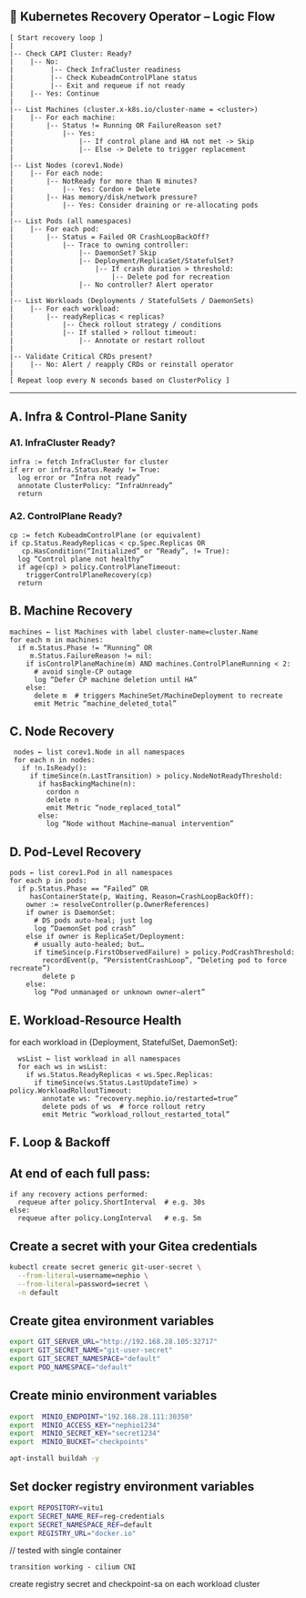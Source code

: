 
## 🔁 Kubernetes Recovery Operator – Logic Flow

```text
[ Start recovery loop ]
|
|-- Check CAPI Cluster: Ready?
|    |-- No: 
|         |-- Check InfraCluster readiness
|         |-- Check KubeadmControlPlane status
|         |-- Exit and requeue if not ready
|    |-- Yes: Continue
|
|-- List Machines (cluster.x-k8s.io/cluster-name = <cluster>)
|    |-- For each machine:
|        |-- Status != Running OR FailureReason set?
|            |-- Yes:
|                |-- If control plane and HA not met -> Skip
|                |-- Else -> Delete to trigger replacement
|
|-- List Nodes (corev1.Node)
|    |-- For each node:
|        |-- NotReady for more than N minutes?
|            |-- Yes: Cordon + Delete
|        |-- Has memory/disk/network pressure?
|            |-- Yes: Consider draining or re-allocating pods
|
|-- List Pods (all namespaces)
|    |-- For each pod:
|        |-- Status = Failed OR CrashLoopBackOff?
|            |-- Trace to owning controller:
|                |-- DaemonSet? Skip
|                |-- Deployment/ReplicaSet/StatefulSet?
|                    |-- If crash duration > threshold:
|                        |-- Delete pod for recreation
|                |-- No controller? Alert operator
|
|-- List Workloads (Deployments / StatefulSets / DaemonSets)
|    |-- For each workload:
|        |-- readyReplicas < replicas?
|            |-- Check rollout strategy / conditions
|            |-- If stalled > rollout timeout:
|                |-- Annotate or restart rollout
|
|-- Validate Critical CRDs present?
|    |-- No: Alert / reapply CRDs or reinstall operator
|
[ Repeat loop every N seconds based on ClusterPolicy ]
```
<!-- --- -->
<!-- [ Start recovery loop ]
|
|-- Check CAPI Cluster: Ready?
|    |-- No: Check if stuck due to infra or control plane
|    |-- Yes: Continue
|
|-- List Machines -> Check status
|    |-- Not running or failed -> delete to trigger re-creation
|
|-- List Nodes -> Check readiness and pressure conditions
|    |-- NotReady > N minutes -> cordon + delete
|
|-- List Pods (all namespaces)
|    |-- CrashLoopBackOff / Failed -> log and trace to parent
|        |-- If caused by bad node, mark node for recovery
|        |-- If caused by config, alert operator
|
|-- List Deployments/DaemonSets/StatefulSets
|    |-- .readyReplicas < .replicas -> investigate
|
[ Repeat ] -->


---
## A. Infra & Control-Plane Sanity
  ### A1. InfraCluster Ready?
  ```text
  infra := fetch InfraCluster for cluster
  if err or infra.Status.Ready != True:
    log error or “Infra not ready”
    annotate ClusterPolicy: “InfraUnready”
    return
  ```

  ### A2. ControlPlane Ready?
  ```text
  cp := fetch KubeadmControlPlane (or equivalent)
  if cp.Status.ReadyReplicas < cp.Spec.Replicas OR
     cp.HasCondition(“Initialized” or “Ready”, != True):
    log “Control plane not healthy”
    if age(cp) > policy.ControlPlaneTimeout:
      triggerControlPlaneRecovery(cp)
    return
  ```
## B. Machine Recovery
  ```text
  machines ← list Machines with label cluster-name=cluster.Name
  for each m in machines:
    if m.Status.Phase != “Running” OR
       m.Status.FailureReason != nil:
      if isControlPlaneMachine(m) AND machines.ControlPlaneRunning < 2:
        # avoid single-CP outage
        log “Defer CP machine deletion until HA”
      else:
        delete m  # triggers MachineSet/MachineDeployment to recreate
        emit Metric “machine_deleted_total”
  ```

## C. Node Recovery
 ```text
  nodes ← list corev1.Node in all namespaces
  for each n in nodes:
    if !n.IsReady():
      if timeSince(n.LastTransition) > policy.NodeNotReadyThreshold:
        if hasBackingMachine(n):
          cordon n
          delete n
          emit Metric “node_replaced_total”
        else:
          log “Node without Machine—manual intervention”
  ```

## D. Pod-Level Recovery
  ```text
  pods ← list corev1.Pod in all namespaces
  for each p in pods:
    if p.Status.Phase == “Failed” OR
       hasContainerState(p, Waiting, Reason=CrashLoopBackOff):
      owner := resolveController(p.OwnerReferences)
      if owner is DaemonSet:
        # DS pods auto-heal; just log
        log “DaemonSet pod crash” 
      else if owner is ReplicaSet/Deployment:
        # usually auto-healed; but…
        if timeSince(p.FirstObservedFailure) > policy.PodCrashThreshold:
          recordEvent(p, “PersistentCrashLoop”, “Deleting pod to force recreate”)
          delete p
      else:
        log “Pod unmanaged or unknown owner—alert”
 ```
## E. Workload-Resource Health
  for each workload in {Deployment, StatefulSet, DaemonSet}:
  ```text
    wsList ← list workload in all namespaces
    for each ws in wsList:
      if ws.Status.ReadyReplicas < ws.Spec.Replicas:
        if timeSince(ws.Status.LastUpdateTime) > policy.WorkloadRolloutTimeout:
          annotate ws: “recovery.nephio.io/restarted=true”
          delete pods of ws  # force rollout retry
          emit Metric “workload_rollout_restarted_total”
   ```
## F. Loop & Backoff
  ## At end of each full pass:
  ```text
  if any recovery actions performed:
    requeue after policy.ShortInterval  # e.g. 30s
  else:
    requeue after policy.LongInterval   # e.g. 5m
  ```

## Create a secret with your Gitea credentials
```bash
kubectl create secret generic git-user-secret \
  --from-literal=username=nephio \
  --from-literal=password=secret \
  -n default
```
## Create gitea environment variables
```bash
export GIT_SERVER_URL="http://192.168.28.105:32717"
export GIT_SECRET_NAME="git-user-secret"
export GIT_SECRET_NAMESPACE="default"
export POD_NAMESPACE="default"
```
## Create minio environment variables
```bash
export  MINIO_ENDPOINT="192.168.28.111:30350"
export  MINIO_ACCESS_KEY="nephio1234"
export  MINIO_SECRET_KEY="secret1234"
export  MINIO_BUCKET="checkpoints"

apt-install buildah -y
```

## Set docker registry environment variables
```bash
export REPOSITORY=vitu1
export SECRET_NAME_REF=reg-credentials
export SECRET_NAMESPACE_REF=default
export REGISTRY_URL="docker.io"

```

// tested with single container


```text
transition working - cilium CNI
```


create registry secret and checkpoint-sa on each workload cluster